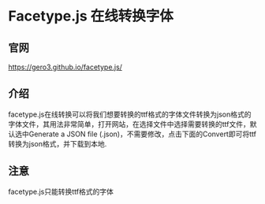 # Facetype.js 在线转换字体

## 官网

https://gero3.github.io/facetype.js/

## 介绍

facetype.js在线转换可以将我们想要转换的ttf格式的字体文件转换为json格式的字体文件，其用法非常简单，打开网站，在选择文件中选择需要转换的ttf文件，默认选中Generate a JSON file (.json)，不需要修改，点击下面的Convert即可将ttf转换为json格式，并下载到本地.


## 注意

facetype.js只能转换ttf格式的字体